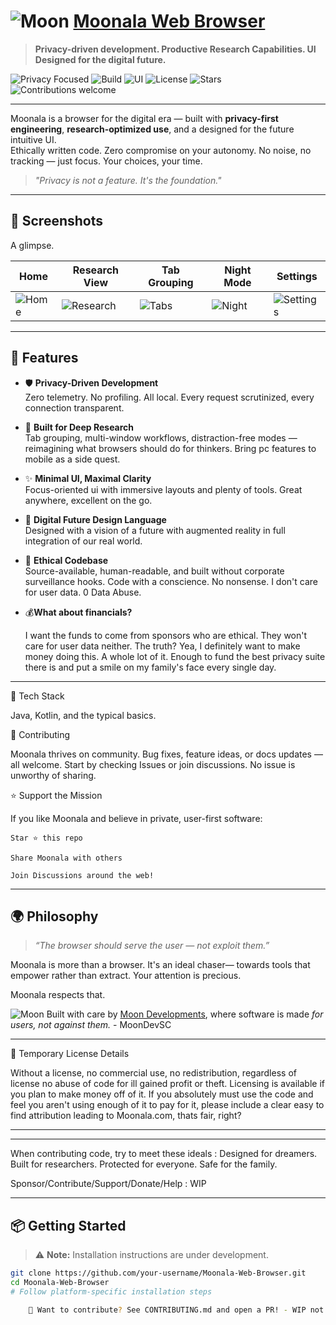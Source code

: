 

# ![Moon](https://assets.zyrosite.com/cdn-cgi/image/format=auto,w=60,fit=crop,q=95/m5KMD6loVNFzveb4/moongridstoreicon-AE0PyDGOPkUlPOMa.png)  [Moonala Web Browser](https://moonala.com)

> **Privacy-driven development. Productive Research Capabilities. UI Designed for the digital future.**

![Privacy Focused](https://img.shields.io/badge/privacy-100%25-brightgreen)
![Build](https://img.shields.io/badge/build-stable-success)
![UI](https://img.shields.io/badge/UI-inspired--by--the--future-9cf)
![License](https://img.shields.io/github/license/your-username/Moonala-Web-Browser)
![Stars](https://img.shields.io/github/stars/your-username/Moonala-Web-Browser?style=social)
![Contributions welcome](https://img.shields.io/badge/contributions-welcome-blue)

---

Moonala is a browser for the digital era — built with **privacy-first engineering**, **research-optimized use**, and a designed for the future intuitive UI.  
Ethically written code. Zero compromise on your autonomy. No noise, no tracking — just focus. Your choices, your time.

> _"Privacy is not a feature. It's the foundation."_  

---

## 📸 Screenshots

A glimpse.

| Home | Research View | Tab Grouping | Night Mode | Settings |
|------|----------------|--------------|-------------|----------|
| ![Home](https://moonala.com/showcase) | ![Research](https://moonala.com/showcase) | ![Tabs](https://moonala.com/showcase) | ![Night](https://moonala.com/showcase) | ![Settings](https://moonala.com/showcase) |

---

## 🚀 Features

- 🛡️ **Privacy-Driven Development**  
  Zero telemetry. No profiling. All local. Every request scrutinized, every connection transparent.

- 🧠 **Built for Deep Research**  
  Tab grouping, multi-window workflows, distraction-free modes — reimagining what browsers should do for thinkers. Bring pc features to mobile as a side quest. 

- ✨ **Minimal UI, Maximal Clarity**  
  Focus-oriented ui with immersive layouts and plenty of tools. Great anywhere, excellent on the go.

- 🌌 **Digital Future Design Language**  
  Designed with a vision of a future with augmented reality in full integration of our real world.

- 🧭 **Ethical Codebase**  
  Source-available, human-readable, and built without corporate surveillance hooks. Code with a conscience. No nonsense. I don't care for user data. 0 Data Abuse.

- 💰**What about financials?** 

    I want the funds to come from sponsors who are ethical. They won't care for user data neither. The truth? Yea, I definitely want to make money doing this. A whole lot of it. Enough to fund the best privacy suite there is and put a smile on my family's face every single day.

---

🧩 Tech Stack

Java, Kotlin, and the typical basics.

🙌 Contributing

Moonala thrives on community. Bug fixes, feature ideas, or docs updates — all welcome.
Start by checking Issues or join discussions. No issue is unworthy of sharing.

⭐️ Support the Mission

If you like Moonala and believe in private, user-first software:

    Star ⭐ this repo

    Share Moonala with others

    Join Discussions around the web!

---

## 🌍 Philosophy

> _“The browser should serve the user — not exploit them.”_

Moonala is more than a browser. It's an ideal chaser— towards tools that empower rather than extract. Your attention is precious.

Moonala respects that.

![Moon](https://assets.zyrosite.com/cdn-cgi/image/format=auto,w=60,fit=crop,q=95/m5KMD6loVNFzveb4/moongridstoreicon-AE0PyDGOPkUlPOMa.png) 
 Built with care by [Moon Developments](https://moonala.com), where software is made *for users, not against them.* - MoonDevSC

---

📝 Temporary License Details

Without a license, no commercial use, no redistribution, regardless of license no abuse of code for ill gained profit or theft. Licensing is available if you plan to make money off of it. If you absolutely must use the code and feel you aren't using enough of it to pay for it, please include a clear easy to find attribution leading to Moonala.com, thats fair, right?

---



---


When contributing code, try to meet these ideals : 
Designed for dreamers. Built for researchers. Protected for everyone. Safe for the family.
    


Sponsor/Contribute/Support/Donate/Help : WIP


---

## 📦 Getting Started

> ⚠️ **Note:** Installation instructions are under development.

```bash
git clone https://github.com/your-username/Moonala-Web-Browser.git
cd Moonala-Web-Browser
# Follow platform-specific installation steps

    💬 Want to contribute? See CONTRIBUTING.md and open a PR! - WIP not ready.



